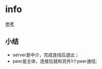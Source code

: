 # info

[参考](https://clarkqaq.gitee.io/posts/golangp2pudp/)

## 小结

- server是中介，完成连线后退出；
- peer是主体，连接后就和另外1个peer通信;
  